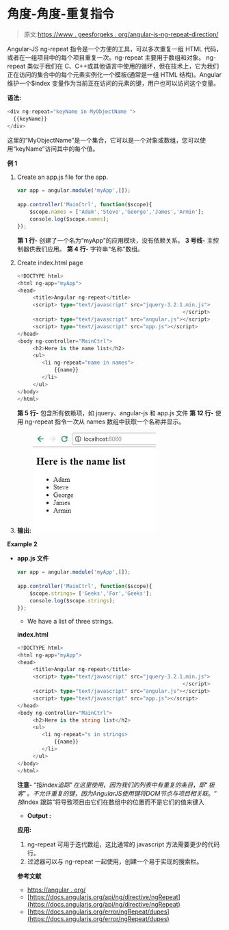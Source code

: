 # 角度-角度-重复指令

> 原文:[https://www . geesforgeks . org/angular-js-ng-repeat-direction/](https://www.geeksforgeeks.org/angular-js-ng-repeat-directive/)

Angular-JS ng-repeat 指令是一个方便的工具，可以多次重复一组 HTML 代码，或者在一组项目中的每个项目重复一次。ng-repeat 主要用于数组和对象。
ng-repeat 类似于我们在 C、C++或其他语言中使用的循环，但在技术上，它为我们正在访问的集合中的每个元素实例化一个模板(通常是一组 HTML 结构)。Angular 维护一个$index 变量作为当前正在访问的元素的键，用户也可以访问这个变量。

**语法:**

```ts
<div ng-repeat="keyName in MyObjectName ">
  {{keyName}}
</div>

```

这里的“MyObjectName”是一个集合，它可以是一个对象或数组，您可以使用“keyName”访问其中的每个值。

**例 1**

1.  Create an app.js file for the app.

    ```ts
    var app = angular.module('myApp',[]);

    app.controller('MainCtrl', function($scope){
        $scope.names = ['Adam','Steve','George','James','Armin'];
        console.log($scope.names);
    });
    ```

    **第 1 行-** 创建了一个名为“myApp”的应用模块，没有依赖关系。
    **3 号线-** 主控制器供我们应用。
    **第 4 行-** 字符串“名称”数组。

2.  Create index.html page

    ```ts
    <!DOCTYPE html>
    <html ng-app="myApp">
    <head>
         <title>Angular ng-repeat</title>
         <script> type="text/javascript" src="jquery-3.2.1.min.js">
                                                          </script>
         <script> type="text/javascript" src="angular.js"></script>
         <script> type="text/javascript" src="app.js"></script>
    </head>
    <body ng-controller="MainCtrl">
         <h2>Here is the name list</h2>
         <ul>
            <li ng-repeat="name in names">
                {{name}}
            </li>
         </ul>
    </body>
    </html> 
    ```

    **第 5 行-** 包含所有依赖项，如 jquery、angular-js 和 app.js 文件
    **第 12 行-** 使用 ng-repeat 指令一次从 names 数组中获取一个名称并显示。

3.  **输出:**
    ![](img/9b90aa2efb731588fd88874780c43664.png)

**Example 2**

*   **app.js 文件**

    ```ts
    var app = angular.module('myApp',[]);

    app.controller('MainCtrl', function($scope){
        $scope.strings= ['Geeks','For','Geeks'];
        console.log($scope.strings);
    });
    ```

    *   We have a list of three strings.

    **index.html**

    ```ts
    <!DOCTYPE html>
    <html ng-app="myApp">
    <head>
         <title>Angular ng-repeat</title>
         <script> type="text/javascript" src="jquery-3.2.1.min.js">
                                                          </script>
         <script> type="text/javascript" src="angular.js"></script>
         <script> type="text/javascript" src="app.js"></script>
    </head>
    <body ng-controller="MainCtrl">
         <h2>Here is the string list</h2>
         <ul>
            <li ng-repeat="s in strings>
                {{name}}
            </li>
         </ul>
    </body>
    </html> 
    ```

    **注意-** “按$index 追踪”在这里使用，因为我们的列表中有重复的条目，即“极客”。不允许重复的键，因为 AngularJS 使用键将 DOM 节点与项目相关联。“按$index 跟踪”将导致项目由它们在数组中的位置而不是它们的值来键入

    *   **Output :**

    ****应用:****

    1.  ng-repeat 可用于迭代数组，这比通常的 javascript 方法需要更少的代码行。
    2.  过滤器可以与 ng-repeat 一起使用，创建一个易于实现的搜索栏。

    ****参考文献****

    *   [https://angular . org/](https://angularjs.org/)
    *   [https://docs.angularjs.org/api/ng/directive/ngRepeat](https://docs.angularjs.org/api/ng/directive/ngRepeat)
    *   [https://docs.angularjs.org/error/ngRepeat/dupes](https://docs.angularjs.org/error/ngRepeat/dupes)